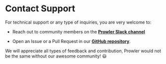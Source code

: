 # Contact Support

For technical support or any type of inquiries, you are very welcome to:

- Reach out to community members on the [**Prowler Slack channel**](https://join.slack.com/t/prowler-workspace/shared_invite/zt-1hix76xsl-2uq222JIXrC7Q8It~9ZNog)

- Open an Issue or a Pull Request in our [**GitHub repository**](https://github.com/prowler-cloud/prowler).

We will appreciate all types of feedback and contribution, Prowler would not be the same without our awesome community! 😃
